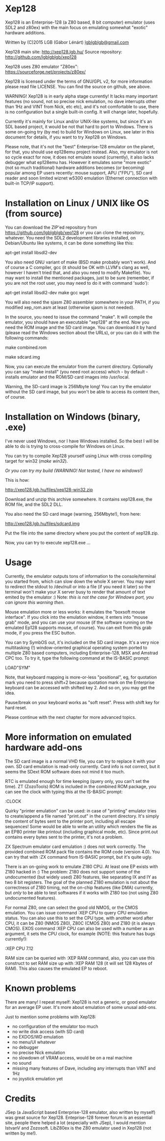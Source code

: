 # Xep128
Xep128 is an Enterprise-128 (a Z80 based, 8 bit computer) emulator (uses SDL2
and z80ex) with the main focus on emulating somewhat "exotic" hardware
additions.

Written by (C)2015 LGB (Gábor Lénárt) <lgblgblgb@gmail.com>

Xep128 main site: http://xep128.lgb.hu/
Source repository: http://github.com/lgblgblgb/xep128

Xep128 uses Z80 emulator "Z80ex": https://sourceforge.net/projects/z80ex/

Xep128 is licensed under the terms of GNU/GPL v2, for more information please
read file LICENSE. You can find the source on github, see above.

WARNING! Xep128 is in early alpha stage currently! It lacks many important
features (no sound, not so precise nick emulation, no dave interrupts other
than 1Hz and VINT from Nick, etc etc), and it's not comfortable to use, there
is no configuration but a single built-in config. It will change later,
hopefully.

Currently it's mainly for Linux and/or UNIX-like systems, but since it's an SDL
based project, it would be not that hard to port to Windows. There is some
on-going try (by me) to build for Windows on Linux, see later in this document
for details, if you want to try Xep128 on Windows.

Please note, that it's not the "best" Enterprise-128 emulator on the planet,
for that, you should use ep128emu project instead. Also, my emulator is not so
cycle exact for now, it does not emulate sound (currently), it also lacks
debugger what ep128emu has. However it emulates some "more exotic" (not so much
traditional) hardware additions becomes (or becoming) popular among EP users
recently: mouse support, APU ("FPU"), SD card reader and soon limited wiznet
w5300 emulation (Ethernet connection with built-in TCP/IP support).

# Installation on Linux / UNIX like OS (from source)

You can download the ZIP'ed repository from https://github.com/lgblgblgb/xep128
or you can clone the repository, whatever. You need the SDL2 development
libraries installed, on Debian/Ubuntu like systems, it can be done something
like this:

 apt-get install libsdl2-dev

You also need GNU variant of make (BSD make probably won't work). And of
course a C compiler, gcc (it should be OK with LLVM's clang as well, however
I haven't tried that, and also you need to modify Makefile). You may want to
install the mentioned packages, just to be sure (remember, if you are not
the root user, you may need to do it with command 'sudo'):

 apt-get install libsdl2-dev make gcc wget

You will also need the sjasm Z80 assembler somewhere in your PATH, if you
modified xep_rom.asm at least (otherwise sjasm is not needed).

In the source, you need to issue the command "make". It will compile the
emulator, you should have an executable "xep128" at the end. Now you need
the ROM image and the SD card image. You can download it by hand (please
read the Windows section about the URLs), or you can do it with the following
commands:

 make combined.rom

 make sdcard.img

Now, you can execute the emulator from the current directory. Optionally you
can say "make install" (you need root access) which - by default - installs
emulator and the ROM/SD card images into /usr/local.

Warning, the SD-card image is 256Mbyte long! You can try the emulator without
the SD card image, but you won't be able to access its content then, of
course.

# Installation on Windows (binary, .exe)

I've never used Windows, nor I have Windows installed. So the best I will
be able to do is trying to cross-compile for Windows on Linux.

You can try to compile Xep128 yourself using Linux with cross compiling
target for win32 (*make win32*).

*Or you can try my build (WARNING! Not tested, I have no windows!)*

This is how:

http://xep128.lgb.hu/files/xep128-win32.zip

Download and unzip this archive somewhere. It contains xep128.exe, the
ROM file, and the SDL2 DLL.

You also need the SD card image (warning, 256Mbyte!), from here:

http://xep128.lgb.hu/files/sdcard.img

Put the file into the same directory where you put the content of xep128.zip.

Now, you can try to execute xep128.exe ...

# Usage

Currently, the emulator outputs tons of information to the console/terminal
you started from, which can slow down the whole X server. You may want to
redirect the stdout to /dev/null or into a file (if you need it later) so
the terminal won't make your X server busy to render that amount of text
emited by the emulator :) Note: *this is not the case for Windows port,
you can ignore this warning then*.

Mouse emulation more or less works: it emulates the "boxsoft mouse interface".
If you click into the emulation window, it enters into "mouse grab" mode,
and you can use your mouse (if the software running on the emulated Ep128
supports mouse, of course). You can exit from this grab mode, if you press
the ESC button.

You can try SymbOS out, it's included on the SD card image. It's a very nice
multitasking (!) window-oriented graphical operating system ported to multiple
Z80 based computers, including Enterprise-128, MSX and Amstrad CPC too. To
try it, type the following command at the IS-BASIC prompt:

 LOAD"SYM"

Note, that keyboard mapping is more-or-less "positional", eg, for quotation mark
you need to press shift+2 because quotation mark on the Enterprise keyboard
can be accessed with shifted key 2. And so on, you may get the idea.

Pause/break on your keyboard works as "soft reset". Press with shift key for
hard reset.

Please continue with the next chapter for more advanced topics.

# More information on emulated hardware add-ons

The SD card image is a normal VHD file, you can try to replace it with your own.
SD card emulation is read-only currently. Card info is not correct, but it seems
the SDext ROM software does not mind it too much.

RTC is emulated enough for time keeping (query only, you can't set the time).
ZT (ZozoTools) ROM is included in the combined ROM package, you can see the
clock with typing this at the IS-BASIC prompt:

 :CLOCK

Quirky "printer emulation" can be used: in case of "printing" emulator tries to
create/append a file named "print.out" in the current directory. It's simply the
content of bytes sent to the printer port, including all escape sequences!
Some would be able to write an utility which renders the file as an EP80
printer like printout (including graphical mode, etc). Since print.out contains
every bytes sent to the printer, it's not a problem.

ZX Spectrum emulator card emulation :) does not work correctly. The provided
combined ROM pack file contains the ROM code (version 4.0). You can try that
with :ZX command from IS-BASIC prompt, but it's quite ugly.

There is an on-going work to emulate Z180 CPU. At least one EP exists with
Z180 hacked in :) The problem: Z180 does not support some of the undocumented
(but widely used) Z80 features, like separating IX and IY as two 8 bit
registers. The goal of the planned Z180 emulation is not about the correctness
of Z180 timing, not the on-chip features (like DMA) currently, but _only_
to be able to test softwares if it works with Z180 too (not using Z80
undocumented features).

For normal Z80, one can select the good old NMOS, or the CMOS emulation.
You can issue command :XEP CPU to query CPU emulation status. You can also
use this to set the CPU type, with another word after CPU, it can be Z80
(NMOS Z80), Z80C (CMOS Z80) and Z180 (it is always CMOS). EXOS command
:XEP CPU can also be used with a number as an argument, it sets the CPU
clock, for example (NOTE: this feature has bugs currently!):

 :XEP CPU 7.12

RAM size can be queried with :XEP RAM command, also, you can use this
construct to set RAM size up with :XEP RAM 128 (it will set 128 Kbytes of
RAM). This also causes the emulated EP to reboot.

# Known problems

There are many! I repeat myself: Xep128 is not a generic, or good emulator for
an average EP user. It's more about emulation of some unusal add-ons.

Just to mention some problems with Xep128:

* no configuration of the emulator too much
* no write disk access (with SD card)
* no EXDOS/WD emulation
* no menu/UI whatever
* no debugger
* no precise Nick emulation
* no slowdown of VRAM access, would be on a real machine
* no sound
* missing many features of Dave, including any interrupts than VINT and 1Hz
* no joystick emulation yet

# Credits

JSep (a JavaScript based Enterprise-128 emulator, also written by myself) was
great source for Xep128. Enteprise-128 forever forum is an essential site,
people there helped a lot (especially with JSep), I would mention IstvanV and
Zozosoft. LibZ80ex is the Z80 emulator used in Xep128 (not written by me!).

